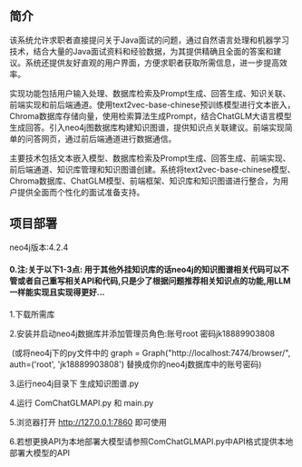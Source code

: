 ## 简介

该系统允许求职者直接提问关于Java面试的问题，通过自然语言处理和机器学习技术，结合大量的Java面试资料和经验数据，为其提供精确且全面的答案和建议。系统还提供友好直观的用户界面，方便求职者获取所需信息，进一步提高效率。

实现功能包括用户输入处理、数据库检索及Prompt生成、回答生成、知识关联、前端实现和前后端通道。使用text2vec-base-chinese预训练模型进行文本嵌入，Chroma数据库存储向量，使用检索算法生成Prompt，结合ChatGLM大语言模型生成回答。引入neo4j图数据库构建知识图谱，提供知识点关联建议。前端实现简单的问答网页，通过前后端通道进行数据通信。

主要技术包括文本嵌入模型、数据库检索及Prompt生成、回答生成、前端实现、前后端通道、知识库管理和知识图谱创建。系统将text2vec-base-chinese模型、Chroma数据库、ChatGLM模型、前端框架、知识库和知识图谱进行整合，为用户提供全面而个性化的面试准备支持。

## 项目部署

neo4j版本:4.2.4

#### 0.注:关于以下1-3点: 用于其他外挂知识库的话neo4j的知识图谱相关代码可以不管或者自己重写相关API和代码,只是少了根据问题推荐相关知识点的功能,用LLM一样能实现且实现得更好...

1.下载所需库

2.安装并启动neo4j数据库并添加管理员角色:账号root 密码jk18889903808

​	(或将neo4j下的py文件中的 graph = Graph("http://localhost:7474/browser/", auth=('root', 'jk18889903808') 替换成你的neo4j数据库中的账号密码)

3.运行neo4j目录下 生成知识图谱.py 

4.运行 ComChatGLMAPI.py 和 main.py

5.浏览器打开 http://127.0.0.1:7860 即可使用

6.若想更换API为本地部署大模型请参照ComChatGLMAPI.py中API格式提供本地部署大模型的API
